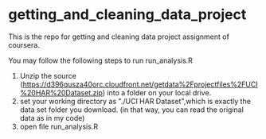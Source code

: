 # getting_and_cleaning_data_project
This is the repo for getting and cleaning data project assignment of coursera.

You may follow the following steps to run run_analysis.R
1. Unzip the source (https://d396qusza40orc.cloudfront.net/getdata%2Fprojectfiles%2FUCI%20HAR%20Dataset.zip) into a folder on your local drive.
2. set your working directory as "./UCI HAR Dataset",which is exactly the data set folder you download. (in that way, you can read the original data as in my code)
3. open file run_analysis.R
